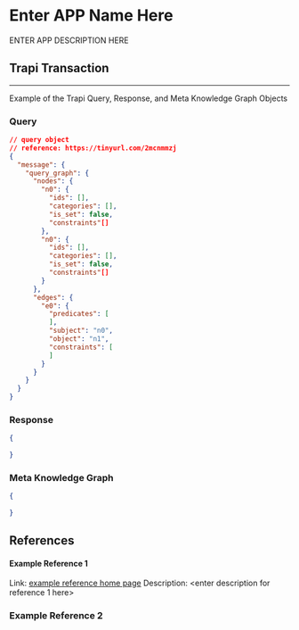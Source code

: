 # Enter APP Name Here
ENTER APP DESCRIPTION HERE

## Trapi Transaction
------------------------------------------------------------------------

Example of the Trapi Query, Response, and Meta Knowledge Graph Objects
### Query
<!-- create a query example for every supported query type in the meta knowledge graph for this app -->
```json
// query object
// reference: https://tinyurl.com/2mcnmmzj
{
  "message": {
    "query_graph": {
      "nodes": {
        "n0": {
          "ids": [],
          "categories": [],
          "is_set": false,
          "constraints"[]
        },
        "n0": {
          "ids": [],
          "categories": [],
          "is_set": false,
          "constraints"[]
        }
      },
      "edges": {
        "e0": {
          "predicates": [
          ],
          "subject": "n0",
          "object": "n1",
          "constraints": [
          ]
        }
      }
    }
  }
}
```

### Response
```json
{
  
}
```

### Meta Knowledge Graph
```json
{
  
}
```

## References
#### Example Reference 1
  Link: [example reference home page](www.example.com)
  Description: <enter description for reference 1 here\>
### Example Reference 2
